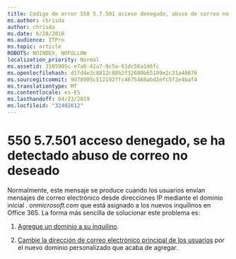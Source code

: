 ```yaml
---
title: Código de error 550 5.7.501 acceso denegado, abuso de correo no deseado detectado
ms.author: chrisda
author: chrisda
ms.date: 6/28/2018
ms.audience: ITPro
ms.topic: article
ROBOTS: NOINDEX, NOFOLLOW
localization_priority: Normal
ms.assetid: 3105905c-e7a0-42a7-9c5a-61dc56a1d6fc
ms.openlocfilehash: d1fd4e3c8812c88b2f32680b65109e2c21a40876
ms.sourcegitcommit: 9d78905c512192ffc4675468abd2efc5f2e4baf4
ms.translationtype: MT
ms.contentlocale: es-ES
ms.lasthandoff: 04/23/2019
ms.locfileid: "32402612"
---
```

# <a name="550-57501-access-denied-spam-abuse-detected"></a>550 5.7.501 acceso denegado, se ha detectado abuso de correo no deseado

Normalmente, este mensaje se produce cuando los usuarios envían mensajes de correo electrónico desde direcciones IP mediante el dominio inicial *. onmicrosoft.com* que está asignado a los nuevos inquilinos en Office 365. La forma más sencilla de solucionar este problema es:

1. [Agregue un dominio a su inquilino](https://support.office.com/article/6383f56d-3d09-4dcb-9b41-b5f5a5efd611.aspx).

2. [Cambie la dirección de correo electrónico principal de los usuarios](https://support.office.com/article/fb5ac074-e203-4e1f-9843-b9d1a3e03297.aspx) por el nuevo dominio personalizado que acaba de agregar.

